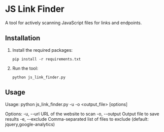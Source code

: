 # JS Link Finder

A tool for actively scanning JavaScript files for links and endpoints.

## Installation

1. Install the required packages:
    ```
    pip install -r requirements.txt
    ```

2. Run the tool:
    ```
    python js_link_finder.py
    ```

## Usage

Usage: python js_link_finder.py -u <URL> -o <output_file> [options]

Options:
-u, --url URL of the website to scan
-o, --output Output file to save results
-e, --exclude Comma-separated list of files to exclude (default: jquery,google-analytics)

